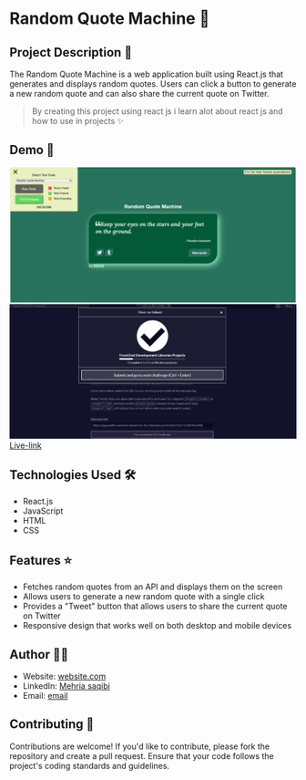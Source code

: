 # Random Quote Machine 🚀

## Project Description 📝
The Random Quote Machine is a web application built using React.js that generates and displays random quotes. Users can click a button to generate a new random quote and can also share the current quote on Twitter.

> By creating this project using react js i learn alot about react js and how to use in projects ✨


## Demo 📸


![Demo](./src/images/ran.png)
![FreeCodeCamp](./src/images/freecodecamp.png)
<br>
 [Live-link](https://random-quote-section--graceful-druid-8b014e.netlify.app/)


## Technologies Used 🛠️

- React.js
- JavaScript
- HTML
- CSS

## Features ⭐

- Fetches random quotes from an API and displays them on the screen
- Allows users to generate a new random quote with a single click
- Provides a "Tweet" button that allows users to share the current quote on Twitter
- Responsive design that works well on both desktop and mobile devices

## Author 👩‍💻
- Website: [website.com](https://random-quote-section--graceful-druid-8b014e.netlify.app/)
- LinkedIn: [Mehria saqibi](https://www.linkedin.com/in/mehria-saqibi-a386a41a1?utm_source=share&utm_campaign=share_via&utm_content=profile&utm_medium=android_app)
- Email: [email](mosawermh@gmail.com)

## Contributing 🤝

Contributions are welcome! If you'd like to contribute, please fork the repository and create a pull request. Ensure that your code follows the project's coding standards and guidelines.
